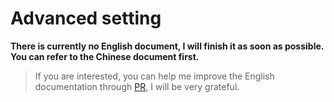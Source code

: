 # Advanced setting

**There is currently no English document, I will finish it as soon as possible. You can refer to the Chinese document first.**

> If you are interested, you can help me improve the English documentation through [PR](https://github.com/liuyib/hexo-theme-stun/pulls), I will be very grateful.
